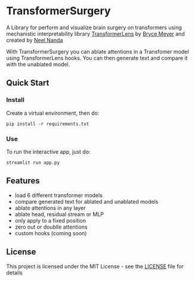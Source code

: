# TransformerSurgery

A Library for perform and visualize brain surgery on transformers using mechanistic interpretability library [TransformerLens](https://github.com/TransformerLensOrg/TransformerLens) by [Bryce Meyer](https://github.com/bryce13950) and created by [Neel Nanda](https://neelnanda.io/about)

With TransformerSurgery you can ablate attentions in a Transfomer model using TransformerLens hooks. You can then generate text and compare it with the unablated model.

## Quick Start

### Install

Create a virtual environment, then do:
```shell
pip install -r requirements.txt
```

### Use

To run the interactive app, just do:

```shell
streamlit run app.py
```

## Features
- load 6 different transformer models
- compare generated text for ablated and unablated models
- ablate attentions in any layer
- ablate head, residual stream or MLP
- only apply to a fixed position
- zero out or doublle attentions
- custom hooks (coming soon)

## License

This project is licensed under the MIT License - see the [LICENSE](LICENSE) file for details